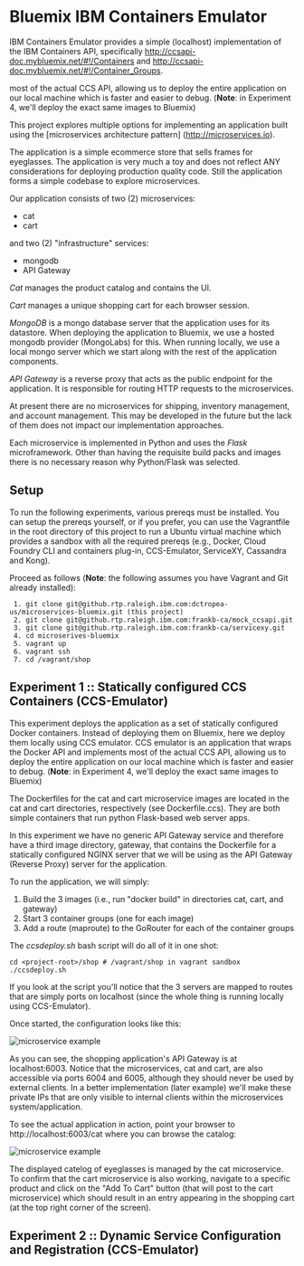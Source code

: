 # Bluemix IBM Containers Emulator

IBM Containers Emulator provides a simple (localhost) implementation of the IBM Containers API, specifically http://ccsapi-doc.mybluemix.net/#!/Containers and http://ccsapi-doc.mybluemix.net/#!/Container_Groups.




most of the actual CCS API, allowing us to deploy the entire application on our local machine which is faster and easier to debug. (**Note**: in Experiment 4, we'll deploy the exact same images to Bluemix)


This project explores multiple options for implementing an application built using the [microservices architecture pattern] (http://microservices.io).

The application is a simple ecommerce store that sells frames for eyeglasses. The application is very much a toy and does not reflect ANY considerations for deploying production quality code. Still the application forms a simple codebase to explore microservices.

Our application consists of two (2) microservices:

- cat
- cart

and two (2) "infrastructure" services:

- mongodb
- API Gateway

*Cat* manages the product catalog and contains the UI.

*Cart* manages a unique shopping cart for each browser session.

*MongoDB* is a mongo database server that the application uses for its datastore. When deploying the application to Bluemix, we use a hosted mongodb provider (MongoLabs) for this. When running locally, we use a local mongo server which we start along with the rest of the application components.
    
*API Gateway* is a reverse proxy that acts as the public endpoint for the application. It is responsible for routing HTTP requests to the microservices.

At present there are no microservices for shipping, inventory management, and account management. This may be developed in the future but the lack of them does not impact our implementation approaches.

Each microservice is implemented in Python and uses the *Flask* microframework. Other than having the requisite build packs and images there is no necessary reason why Python/Flask was selected.

## Setup

To run the following experiments, various prereqs must be installed. You can setup the prereqs yourself, or if you prefer, you can use the Vagrantfile in the root directory of this project to run a Ubuntu virtual machine which provides a sandbox with all the required prereqs (e.g., Docker, Cloud Foundry CLI and containers plug-in, CCS-Emulator, ServiceXY, Cassandra and Kong). 

Proceed as follows (**Note**:  the following assumes you have Vagrant and Git already installed):

```
 1. git clone git@github.rtp.raleigh.ibm.com:dctropea-us/microservices-bluemix.git (this project)
 2. git clone git@github.rtp.raleigh.ibm.com:frankb-ca/mock_ccsapi.git
 3. git clone git@github.rtp.raleigh.ibm.com:frankb-ca/servicexy.git
 4. cd microserives-bluemix
 5. vagrant up
 6. vagrant ssh
 7. cd /vagrant/shop
```

## Experiment 1 :: Statically configured CCS Containers (CCS-Emulator)

This experiment deploys the application as a set of statically configured Docker containers. Instead of deploying them on Bluemix, here we deploy them locally using CCS emulator. CCS emulator is an application that wraps the Docker API and implements most of the actual CCS API, allowing us to deploy the entire application on our local machine which is faster and easier to debug. (**Note**: in Experiment 4, we'll deploy the exact same images to Bluemix)

The Dockerfiles for the cat and cart microservice images are located in the cat and cart directories, respectively (see Dockerfile.ccs). They are both simple containers that run python Flask-based web server apps.

In this experiment we have no generic API Gateway service and therefore have a third image directory, gateway, that contains the Dockerfile for a statically configured NGINX server that we will be using as the API Gateway (Reverse Proxy) server for the application.

To run the application, we will simply:

 1. Build the 3 images (i.e., run "docker build" in directories cat, cart, and gateway)
 2. Start 3 container groups (one for each image)
 3. Add a route (maproute) to the GoRouter for each of the container groups

The *ccsdeploy.sh* bash script will do all of it in one shot:

```
cd <project-root>/shop # /vagrant/shop in vagrant sandbox
./ccsdeploy.sh
```

If you look at the script you'll notice that the 3 servers are mapped to routes that are simply ports on localhost (since the whole thing is running locally using CCS-Emulator).

Once started, the configuration looks like this:

![microservice example](https://github.rtp.raleigh.ibm.com/dctropea-us/microservices-bluemix/raw/master/slide1.JPG)

As you can see, the shopping application's API Gateway is at localhost:6003. Notice that the microservices, cat and cart, are also accessible via ports 6004 and 6005, although they should never be used by external clients. In a better implementation (later example) we'll make these private IPs that are only visible to internal clients within the microservices system/application.

To see the actual application in action, point your browser to http://localhost:6003/cat where you can browse the catalog:

![microservice example](https://github.rtp.raleigh.ibm.com/dctropea-us/microservices-bluemix/raw/master/screen1.JPG)

The displayed catelog of eyeglasses is managed by the cat microservice. To confirm that the cart microservice is also working, navigate to a specific product and click on the "Add To Cart" button (that will post to the cart microservice) which should result in an entry appearing in the shopping cart (at the top right corner of the screen).

## Experiment 2 :: Dynamic Service Configuration and Registration (CCS-Emulator)

